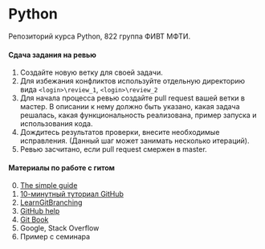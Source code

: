 # Python 
Репозиторий курса Python, 822 группа ФИВТ МФТИ.

#### Сдача задания на ревью
1. Создайте новую ветку для своей задачи.
2. Для избежания конфликтов используйте отдельную директорию вида `<login>\review_1`, `<login>\review_2`
3. Для начала процесса ревью создайте pull request вашей ветки в мастер. В описании к нему должно быть указано, какая задача решалась, какая функциональность реализована, пример запуска и использования кода.
4. Дождитесь результатов проверки, внесите необходимые исправления. (Данный шаг может занимать несколько итераций).
5. Ревью засчитано, если pull request смержен в master.

#### Мaтериалы по работе с гитом
0. [The simple guide](http://rogerdudler.github.io/git-guide/)
1. [10-минутный туториал GitHub](https://guides.github.com/introduction/git-handbook/)
2.  [LearnGitBranching](https://learngitbranching.js.org)
3. [GitHub help](https://help.github.com)
4. [Git Book](https://git-scm.com/book/en/v2)
5. Google, Stack Overflow
6. Пример с семинара
